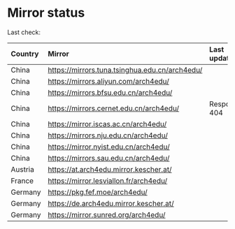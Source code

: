 <script src="./time.js"></script>
# Mirror status
Last check: <script type="text/javascript">localize(1717798737.409207);</script>

|Country|Mirror|Last update|
|:------|:-----|:----------|
|China|https://mirrors.tuna.tsinghua.edu.cn/arch4edu/|<script type="text/javascript">localize(1717785364);</script>|
|China|https://mirrors.aliyun.com/arch4edu/|<script type="text/javascript">localize(1717742215);</script>|
|China|https://mirrors.bfsu.edu.cn/arch4edu/|<script type="text/javascript">localize(1717742215);</script>|
|China|https://mirrors.cernet.edu.cn/arch4edu/|Response 404|
|China|https://mirror.iscas.ac.cn/arch4edu/|<script type="text/javascript">localize(1717742215);</script>|
|China|https://mirrors.nju.edu.cn/arch4edu/|<script type="text/javascript">localize(1717698847);</script>|
|China|https://mirror.nyist.edu.cn/arch4edu/|<script type="text/javascript">localize(1717742215);</script>|
|China|https://mirrors.sau.edu.cn/arch4edu/|<script type="text/javascript">localize(1717742215);</script>|
|Austria|https://at.arch4edu.mirror.kescher.at/|<script type="text/javascript">localize(1717785364);</script>|
|France|https://mirror.lesviallon.fr/arch4edu/|<script type="text/javascript">localize(1717742215);</script>|
|Germany|https://pkg.fef.moe/arch4edu/|<script type="text/javascript">localize(1717785364);</script>|
|Germany|https://de.arch4edu.mirror.kescher.at/|<script type="text/javascript">localize(1717785364);</script>|
|Germany|https://mirror.sunred.org/arch4edu/|<script type="text/javascript">localize(1717742215);</script>|

<script src="./tablefilter/tablefilter.js"></script>
<script src="./table.js"></script>